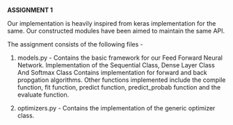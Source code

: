 **ASSIGNMENT 1**

Our implementation is heavily inspired from keras implementation for the same.
Our constructed modules have been aimed to maintain the same API.

The assignment consists of the following files - 
  1) models.py - Contains the basic framework for our Feed Forward Neural Network.
                 Implementation of the Sequential Class, Dense Layer Class And Softmax Class
                 Contains implementation for forward and back propgation algorithms.
                 Other functions implemented include the compile function, fit function, predict function, 
                 predict_probab function and the evaluate function.
  
  2) optimizers.py - Contains the implementation of the generic optimizer class.
                     
